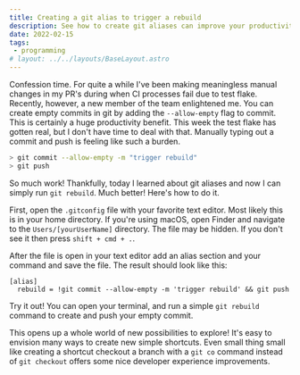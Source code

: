 ```yaml
---
title: Creating a git alias to trigger a rebuild 
description: See how to create git aliases can improve your productivity.  
date: 2022-02-15
tags:
 - programming
# layout: ../../layouts/BaseLayout.astro
---
```


Confession time.  For quite a while I've been making meaningless manual changes in my PR's during when CI processes fail due to test flake.  Recently, however, a new member of the team enlightened me.  You can create empty commits in git by adding the `--allow-empty` flag to commit.  This is certainly a huge productivity benefit.  This week the test flake has gotten real, but I don't have time to deal with that.  Manually typing out a commit and push is feeling like such a burden.

```sh
> git commit --allow-empty -m "trigger rebuild"
> git push
```
So much work!  Thankfully, today I learned about git aliases and now I can simply run `git rebuild`.  Much better!  Here's how to do it.

First, open the `.gitconfig` file with your favorite text editor.  Most likely this is in your home directory.  If you're using macOS, open Finder and navigate to the `Users/[yourUserName]` directory.  The file may be hidden.  If you don't see it then press `shift + cmd + .`.  

After the file is open in your text editor add an alias section and your command and save the file.  The result should look like this:

```
[alias]
  rebuild = !git commit --allow-empty -m 'trigger rebuild' && git push
```

Try it out!  You can open your terminal, and run a simple `git rebuild` command to create and push your empty commit.

This opens up a whole world of new possibilities to explore! It's easy to envision many ways to create new simple shortcuts.  Even small thing small like creating a shortcut checkout a branch with a `git co` command instead of `git checkout` offers some nice developer experience improvements.  
